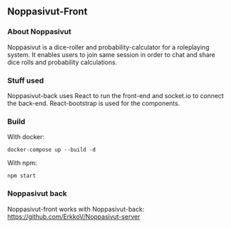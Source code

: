## Noppasivut-Front

### About Noppasivut

Noppasivut is a dice-roller and probability-calculator for a roleplaying system. It enables users to join same session in order to chat and share dice rolls and probability calculations.

### Stuff used

Noppasivut-back uses React to run the front-end and socket.io to connect the back-end. React-bootstrap is used for the components.

### Build

With docker:

```
docker-compose up --build -d
```

With npm:

```
npm start
```

### Noppasivut back

Noppasivut-front works with Noppasivut-back:
https://github.com/ErkkoV/Noppasivut-server
